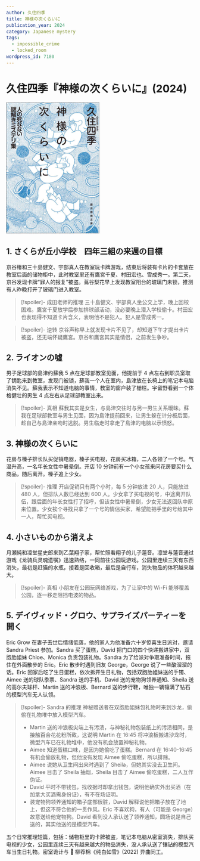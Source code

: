 ```yaml
---
author: 久住四季
title: 神様の次くらいに
publication_year: 2024
category: Japanese mystery
tags:
  - impossible_crime
  - locked_room
wordpress_id: 7180
---
```


# 久住四季『神様の次くらいに』(2024)

<img src=images/2024_cover.jpg width=250/>

## 1. さくらが丘小学校　四年三組の来週の目標

京谷椿和三十島健文、宇部真人在教室玩卡牌游戏，结束后将装有卡片的卡套放在教室后面的储物柜中，此时教室里还有鷹宮千夏、村田宏也、雪成秀一。第二天，京谷发现卡牌“罪人的报复”被盗。蔦谷梨花早上发现教室阳台的玻璃门未锁，推测有人昨晚打开了玻璃门进入教室。

> [!spoiler]- 成田老师的推理
> 三十島健文、宇部真人坐公交上学，晚上回校困难。鷹宮千夏放学后参加排球部活动，没必要晚上潜入学校偷卡。村田宏也表现得不知道卡片含义，表明他不是犯人。犯人是雪成秀一。

> [!spoiler]- 逆转
> 京谷声称早上就发现卡片不见了，却知道下午才提出卡片被盗，还无端怀疑鷹宮。京谷和鷹宮其实是情侣，之前发生争吵。

## 2. ライオンの噓

男子足球部的島津约蘇我 5 点在足球部教室见面，他提前于 4 点左右到职员室取了钥匙来到教室，发现门被锁，蘇我一个人在室内，島津放在长椅上的笔记本电脑消失不见。蘇我表示不知道电脑的事情，教室的窗户装了栅栏。宇留野看到一个体格健壮的男生 4 点左右从足球部教室出来。

> [!spoiler]- 真相
> 蘇我其实是女生，与島津交往时与另一男生关系暧昧。蘇我在足球部教室与男生见面，因为島津提前回来，让男生躲在计分板后面，趁自己与島津亲吻时逃脱。男生临走时拿走了島津的电脑以示愤怒。

## 3. 神様の次くらいに

花房与榛子排长队买促销电器，榛子买电视，花房买冰箱，二人各领了一个号。气温升高，一名年长女性中暑晕倒。开店 10 分钟前有一个小女孩来问花房要买什么商品，随后离开。榛子追上少女。

> [!spoiler]- 推理
> 开店促销只有两个小时，每 5 分钟放进 20 人，只能放进 480 人，但排队人数已经达到 600 人。少女拿了买电视的号，中途离开队伍，跟后面的年长女性打了招呼，但该女性中暑晕倒，少女无法返回队中原来位置。少女挨个寻找只拿了一个号的情侣买家，希望能把手里的号给其中一人，帮忙买电视。

## 4. 小さいものから消えよ

月瀬純和凜堂星史郎来到乙葉翔子家，帮忙照看翔子的儿子蓮音。凛堂与蓮音通过游戏《龙骑兵灵魂遗嘱》迅速熟络，一同前往公园玩游戏。公园里连续三天有东西消失，最初是赶猫的水瓶，接着是回收箱，最后是自行车，消失物品的体积越来越大。

> [!spoiler]- 真相
> 小朋友在公园玩网络游戏，为了让家中的 Wi-Fi 能够覆盖公园，逐一移走阻挡电波的物品。

## 5. デイヴィッド・グロウ、サプライズパーティーを開く

Eric Grow 在妻子去世后情绪低落，他的家人为他准备六十岁惊喜生日派对，邀请 Sandra Priest 参加。Sandra 买了蛋糕，David 把门口的四个快递搬进家中，双胞胎姐妹 Chloe、Monica 负责包装礼物。Sandra 为了给派对争取准备时间，拖住在外面散步的 Eric。Eric 散步时遇到旧友 George，George 说了一些酸溜溜的话。Eric 回家后吃了生日蛋糕，依次拆开生日礼物，包括双胞胎姐妹送的手镯、Aimee 送的球队季票、Sandra 送的手机、David 送的宠物狗领养通知、Sheila 送的高尔夫球杆、Martin 送的冲浪板、Bernard 送的步行鞋，唯独一辆镶满了钻石的模型汽车无人认领。

> [!spoiler]- Sandra 的推理
> 神秘赠送者在双胞胎姐妹包礼物时来到沙龙，偷偷在礼物堆中放入模型汽车。
> 
> * Martin 送的冲浪板尖端上有污渍，与神秘礼物包装纸上的污渍相同，是接触百合花花粉所致，这说明 Martin 在 16:45 将冲浪板搬进沙龙时，微型汽车已在礼物堆中，他没有机会放置神秘礼物。
> * Aimee 知道蛋糕口味，是因为她偷吃了蛋糕。Bernard 在 16:40-16:45 有机会偷放礼物，但他没有发现 Aimee 偷吃蛋糕，所以排除。
> * Aimee 说她从卫生间出来时遇到了 Sheila，但她其实没去卫生间。Aimee 目击了 Sheila 抽烟，Sheila 目击了 Aimee 偷吃蛋糕，二人互作伪证。
> * David 平时不带钱包，找收据时却拿出钱包，说明他确实外出买酒（在加拿大买酒需身份证），有不在场证明。
> * 装宠物狗领养通知的箱子底部很脏，David 解释说他把箱子放在了地上，但这不符合他的一贯作风。Eric 不喜欢狗，有人（可能是 George）故意送给他宠物狗。David 看到没人承认送了领养通知，圆场说是自己送的，其实他送的是模型汽车。

五个日常推理短篇，包括：储物柜里的卡牌被盗，笔记本电脑从密室消失，排队买电视的少女，公园里连续三天有越来越大的物品消失，没人承认送了镶钻的模型汽车当生日礼物。密室诡计与 📖 柳荐棉《纯白如雪》(2022) 异曲同工。